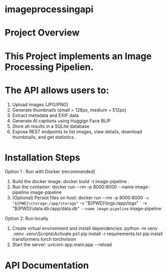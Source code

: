 # imageprocessingapi
# Project Overview
# This Project implements an Image Processing Pipelien.
# The API allows users to:
  1) Upload images (JPG/PNG)
  2) Generate thumbnails (small = 128px, medium = 512px)
  3) Extract metadata and EXIF data
  4) Generate AI captions using Huggign Face BLIP
  5) Store all results in a SQLite database
  6) Expose REST endpoints to list images, view details, download thumbnails, and get statistics.

# Installation Steps
Option 1 : Run with Docker (recommended)
1) Build the docker image:
   docker build -t image-pipeline .
2) Run the container:
   docker run --rm -p 8000:8000 --name image-pipeline image-pipeline
3) (Optional) Persist files on host:
  docker run --rm -p 8000:8000 ` -v "${PWD}\storage:/app/storage" ` -v "${PWD}\logs:/app/logs" ` -v "${PWD}\data.db:/app/data.db" ` --name image-pipeline ` image-pipeline

Option 2: Run locally
1) Create virtual environment and install dependencies:
   python -m venv .venv
  .venv\Scripts\Activate.ps1
  pip install -r requirements.txt
  pip install transformers torch torchvision
2) Start the server:
   uvicorn app.main:app --reload

# API Documentation
